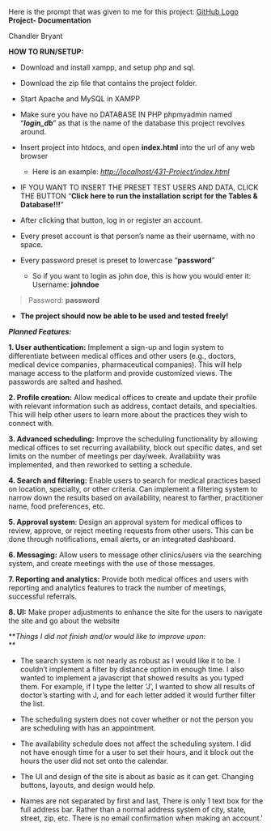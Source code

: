 Here is the prompt that was given to me for this project: [GitHub Logo](https://path_to_your_image_on_github.png)
**Project- Documentation**

Chandler Bryant

**HOW TO RUN/SETUP:**

- Download and install xampp, and setup php and sql.

- Download the zip file that contains the project folder.

- Start Apache and MySQL in XAMPP

- Make sure you have no DATABASE IN PHP phpmyadmin named “***login_db***” as that is the name of the database this project revolves around.

- Insert project into htdocs, and open **index.html** into the url of any web browser

  - Here is an example: [*http://localhost/431-Project/index.html*](http://localhost/431-Project/index.html)

- IF YOU WANT TO INSERT THE PRESET TEST USERS AND DATA, CLICK THE BUTTON “**Click here to run the installation script for the Tables & Database!!!**”

- After clicking that button, log in or register an account.

- Every preset account is that person’s name as their username, with no space.

- Every password preset is preset to lowercase “**password**”

  - So if you want to login as john doe, this is how you would enter it:  
    Username: **johndoe**

> Password: **password**

- **The project should now be able to be used and tested freely!**

***Planned Features:***

**1. User authentication:** Implement a sign-up and login system to differentiate between medical offices and other users (e.g., doctors, medical device companies, pharmaceutical companies). This will help manage access to the platform and provide customized views. The passwords are salted and hashed.

**2. Profile creation:** Allow medical offices to create and update their profile with relevant information such as address, contact details, and specialties. This will help other users to learn more about the practices they wish to connect with.

**3. Advanced scheduling:** Improve the scheduling functionality by allowing medical offices to set recurring availability, block out specific dates, and set limits on the number of meetings per day/week. Availability was implemented, and then reworked to setting a schedule.

**4. Search and filtering:** Enable users to search for medical practices based on location, specialty, or other criteria. Can implement a filtering system to narrow down the results based on availability, nearest to farther, practitioner name, food preferences, etc.

**5. Approval system**: Design an approval system for medical offices to review, approve, or reject meeting requests from other users. This can be done through notifications, email alerts, or an integrated dashboard.

**6. Messaging:** Allow users to message other clinics/users via the searching system, and create meetings with the use of those messages.

**7. Reporting and analytics:** Provide both medical offices and users with reporting and analytics features to track the number of meetings, successful referrals.

**8. UI:** Make proper adjustments to enhance the site for the users to navigate the site and go about the website

***Things I did not finish and/or would like to improve upon:*  
**

- The search system is not nearly as robust as I would like it to be. I couldn’t implement a filter by distance option in enough time. I also wanted to implement a javascript that showed results as you typed them. For example, if I type the letter ‘J’, I wanted to show all results of doctor’s starting with J, and for each letter added it would further filter the list.

- The scheduling system does not cover whether or not the person you are scheduling with has an appointment.

- The availability schedule does not affect the scheduling system. I did not have enough time for a user to set their hours, and it block out the hours the user did not set onto the calendar.

- The UI and design of the site is about as basic as it can get. Changing buttons, layouts, and design would help.

- Names are not separated by first and last, There is only 1 text box for the full address bar. Rather than a normal address system of city, state, street, zip, etc. There is no email confirmation when making an account.’

